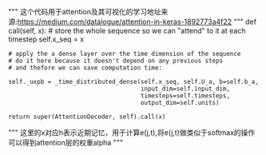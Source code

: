 """
这个代码用于attention及其可视化的学习地址来源:https://medium.com/datalogue/attention-in-keras-1892773a4f22
"""
def call(self, x):
    # store the whole sequence so we can "attend" to it at each timestep
    self.x_seq = x

    # apply the a dense layer over the time dimension of the sequence
    # do it here because it doesn't depend on any previous steps
    # and thefore we can save computation time:
    
    self._uxpb = _time_distributed_dense(self.x_seq, self.U_a, b=self.b_a,
                                         input_dim=self.input_dim,
                                         timesteps=self.timesteps,
                                         output_dim=self.units)

    return super(AttentionDecoder, self).call(x)
  """
  这里的x对应h表示近期记忆，用于计算e(j,t),将e(j,t)做类似于softmax的操作可以得到attention层的权重alpha
  """
  
